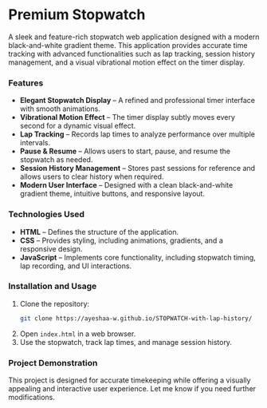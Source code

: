 # **Premium Stopwatch**  

A sleek and feature-rich stopwatch web application designed with a modern black-and-white gradient theme. This application provides accurate time tracking with advanced functionalities such as lap tracking, session history management, and a visual vibrational motion effect on the timer display.  

### **Features**
- **Elegant Stopwatch Display** – A refined and professional timer interface with smooth animations.  
- **Vibrational Motion Effect** – The timer display subtly moves every second for a dynamic visual effect.  
- **Lap Tracking** – Records lap times to analyze performance over multiple intervals.  
- **Pause & Resume** – Allows users to start, pause, and resume the stopwatch as needed.  
- **Session History Management** – Stores past sessions for reference and allows users to clear history when required.  
- **Modern User Interface** – Designed with a clean black-and-white gradient theme, intuitive buttons, and responsive layout.  

### **Technologies Used**
- **HTML** – Defines the structure of the application.  
- **CSS** – Provides styling, including animations, gradients, and a responsive design.  
- **JavaScript** – Implements core functionality, including stopwatch timing, lap recording, and UI interactions.  

### **Installation and Usage**
1. Clone the repository:  
   ```bash
   git clone https://ayeshaa-w.github.io/STOPWATCH-with-lap-history/
   ```
2. Open `index.html` in a web browser.  
3. Use the stopwatch, track lap times, and manage session history.  

### **Project Demonstration**


This project is designed for accurate timekeeping while offering a visually appealing and interactive user experience. Let me know if you need further modifications.
